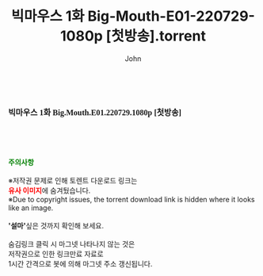 ﻿---
layout: post
title:  "빅마우스 1화 Big-Mouth-E01-220729-1080p [첫방송].torrent"
author: John
categories: [ 드라마 ]
tags: [  ]
image:  
description: "빅마우스 1화 Big-Mouth-E01-220729-1080p [첫방송] torrent 정보 공유"
toc: true
toc_sticky: true
---

<br>
<div class="view-img">
<img alt="" class="img-tag" content="http://torrentmobile60.com/data/file/drama/2345726642_dHzcF4RT_ac66188d16837239dc21cc211cbc90cc9f6cc0fa.jpg" itemprop="image" src="http://torrentmobile60.com/data/file/drama/2345726642_dHzcF4RT_ac66188d16837239dc21cc211cbc90cc9f6cc0fa.jpg"/></div><div class="view-content" itemprop="description">
<p><span style="font-family:nanumsquareround;font-size:16px;font-weight:700;white-space:nowrap;background-color:rgb(255,255,255);">빅마우스 1화 Big.Mouth.E01.220729.1080p [첫방송]</span> </p> </div>
    
<br><br><br>
<p data-ke-size="size16"><b><span style="color: green;">주의사항</span></b><br /><br />※저작권 문제로 인해 토렌트 다운로드 링크는<br /><b><span style="color: red;">유사 이미지</span></b>에 숨겨뒀습니다.<br />※Due to copyright issues, the torrent download link is hidden where it looks like an image.<br /><br /><b>'설마'</b>싶은 것까지 확인해 보세요.<br /><br />숨김링크 클릭 시 마그넷 나타나지 않는 것은<br />저작권으로 인한 링크만료 자료로<br />1시간 간격으로 봇에 의해 마그넷 주소 갱신됩니다.</p>
